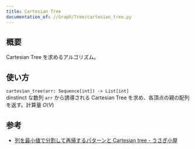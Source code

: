 ```yaml
---
title: Cartesian Tree
documentation_of: //Graph/Tree/cartesian_tree.py
---
```


## 概要
Cartesian Tree を求めるアルゴリズム。

## 使い方
`cartesian_tree(arr: Sequence[int]) -> List[int]`  
dinstinct な数列 `arr` から誘導される Cartesian Tree を求め、各頂点の親の配列を返す。計算量 $O(V)$

## 参考
- [列を最小値で分割して再帰するパターンと Cartesian tree - うさぎ小屋](https://kimiyuki.net/blog/2020/07/27/recursion-on-cartesian-tree/)